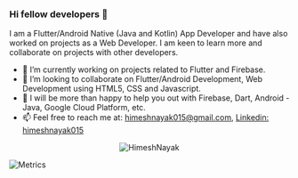### Hi fellow developers 👋

I am a Flutter/Android Native (Java and Kotlin) App Developer and have also worked on projects as a Web Developer. I am keen to learn more and collaborate on projects with other developers.

- 🔭 I’m currently working on projects related to Flutter and Firebase.
- 👯 I’m looking to collaborate on Flutter/Android Development, Web Development using HTML5, CSS and Javascript.  
- 💬 I will be more than happy to help you out with Firebase, Dart, Android - Java, Google Cloud Platform, etc.
- 📫 Feel free to reach me at: himeshnayak015@gmail.com, [Linkedin: himeshnayak015](https://linkedin.com/in/himeshnayak015)

<p align="center"><img align="center" src="https://github-readme-stats.vercel.app/api/top-langs?username=HimeshNayak&show_icons=true&locale=en&layout=compact" alt="HimeshNayak" /></p>

![Metrics](https://metrics.lecoq.io/HimeshNayak?template=classic&base.header=0&base.activity=0&base.community=0&base.repositories=0&base.metadata=0&activity=1&isocalendar=1&activity.limit=5&activity.days=14&activity.filter=all&activity.visibility=all&activity.timestamps=false&isocalendar.duration=full-year&config.timezone=Asia%2FCalcutta)
<!-- 
- 🌱 I’m currently learning ...
- 🤔 I’m looking for help with ...
- 😄 Pronouns: ...
- ⚡ Fun fact: ... 
-->
